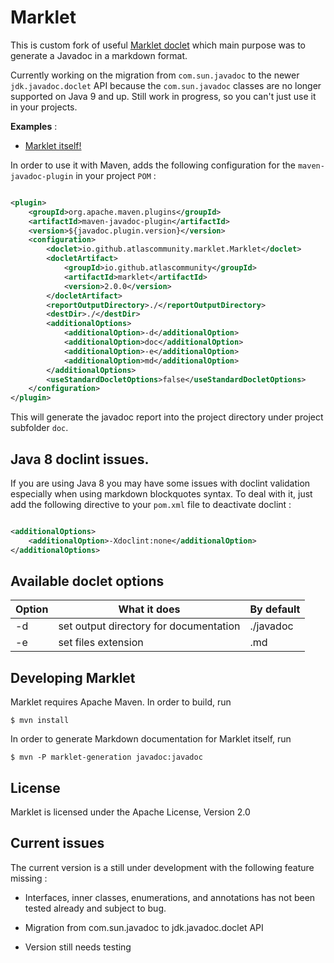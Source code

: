 # Marklet

This is custom fork of
useful [Marklet doclet](https://github.com/atlascommunity/marklet/tree/master/src/main/java/io/github/atlascommunity/marklet)
which main purpose was to generate a Javadoc in a markdown format.

Currently working on the migration from `com.sun.javadoc` to the newer `jdk.javadoc.doclet` 
API because the  `com.sun.javadoc` classes are no longer supported on Java 9 and up. Still work in progress, so 
you can't just use it in your projects.

**Examples** :

* [Marklet itself!](https://github.com/iSnow/marklet/tree/master/javadoc)

In order to use it with Maven, adds the following configuration for the ``maven-javadoc-plugin``
in your project ``POM`` :

```xml

<plugin>
    <groupId>org.apache.maven.plugins</groupId>
    <artifactId>maven-javadoc-plugin</artifactId>
    <version>${javadoc.plugin.version}</version>
    <configuration>
        <doclet>io.github.atlascommunity.marklet.Marklet</doclet>
        <docletArtifact>
            <groupId>io.github.atlascommunity</groupId>
            <artifactId>marklet</artifactId>
            <version>2.0.0</version>
        </docletArtifact>
        <reportOutputDirectory>./</reportOutputDirectory>
        <destDir>./</destDir>
        <additionalOptions>
            <additionalOption>-d</additionalOption>
            <additionalOption>doc</additionalOption>
            <additionalOption>-e</additionalOption>
            <additionalOption>md</additionalOption>
        </additionalOptions>
        <useStandardDocletOptions>false</useStandardDocletOptions>
    </configuration>
</plugin>
```

This will generate the javadoc report into the project directory under project subfolder ``doc``.

## Java 8 doclint issues.

If you are using Java 8 you may have some issues with doclint validation especially when using
markdown blockquotes syntax. To deal with it, just add the following directive to your ``pom.xml``
file to deactivate doclint :

```xml

<additionalOptions>
    <additionalOption>-Xdoclint:none</additionalOption>
</additionalOptions>
```

## Available doclet options

| Option        | What it does                            | By default  |
| ------------- |-----------------------------------------| ------------|
| -d            | set output directory for documentation  | ./javadoc   |
| -e            | set files extension                     | .md         |

## Developing Marklet

Marklet requires Apache Maven. In order to build, run

```
$ mvn install

```

In order to generate Markdown documentation for Marklet itself, run

```
$ mvn -P marklet-generation javadoc:javadoc
```

## License

Marklet is licensed under the Apache License, Version 2.0

## Current issues

The current version is a still under development with the following feature missing :

* Interfaces, inner classes, enumerations, and annotations has not been tested already and subject
  to bug.

* Migration from com.sun.javadoc to jdk.javadoc.doclet API

* Version still needs testing
